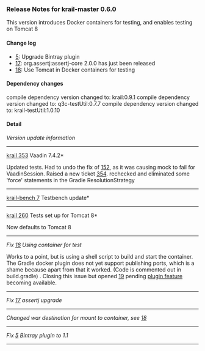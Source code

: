 ### Release Notes for krail-master 0.6.0

This version introduces Docker containers for testing, and enables testing on Tomcat 8

#### Change log

-   [5](https://github.com/davidsowerby/krail-master/issues/5): Upgrade Bintray plugin
-   [17](https://github.com/davidsowerby/krail-master/issues/17): org.assertj:assertj-core 2.0.0 has just been released
-   [18](https://github.com/davidsowerby/krail-master/issues/18): Use Tomcat in Docker containers for testing


#### Dependency changes

   compile dependency version changed to: krail:0.9.1
   compile dependency version changed to: q3c-testUtil:0.7.7
   compile dependency version changed to: krail-testUtil:1.0.10

#### Detail

*Version update information*


---
[krail 353](https://github.com/*davidsowerby/krail/issues/353) Vaadin 7.4.2*

Updated tests.  Had to undo the fix of [152](https://github.com/davidsowerby/krail-master/issues/152), as it was causing mock to fail for VaadinSession.  Raised a new ticket [354](https://github.com/davidsowerby/krail-master/issues/354).
rechecked and eliminated some 'force' statements in the Gradle ResolutionStrategy


---
[krail-bench 7](https://github.com/*davidsowerby/krail-bench/issues/7) Testbench update*


---
[krail 260](https://github.com/*davidsowerby/krail/issues/260) Tests set up for Tomcat 8*

Now defaults to Tomcat 8


---
*Fix [18](https://github.com/davidsowerby/krail-master/issues/18) Using container for test*

Works to a point, but is using a shell script to build and start the container.  The Gradle docker plugin does not yet support publishing ports, which is a shame because apart from that it worked.  (Code is commented out in build.gradle) .  Closing this issue but opened [19](https://github.com/davidsowerby/krail-master/issues/19) pending [plugin feature](https://github.com/bmuschko/gradle-docker-plugin/issues/30) becoming available.


---
*Fix [17](https://github.com/davidsowerby/krail-master/issues/17) assertj upgrade*


---
*Changed war destination for mount to container, see [18](https://github.com/davidsowerby/krail-master/issues/18)*


---
*Fix [5](https://github.com/davidsowerby/krail-master/issues/5) Bintray plugin to 1.1*


---
